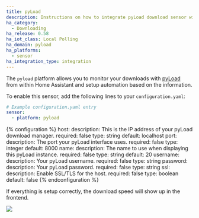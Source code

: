 ```yaml
---
title: pyLoad
description: Instructions on how to integrate pyLoad download sensor within Home Assistant.
ha_category:
  - Downloading
ha_release: 0.58
ha_iot_class: Local Polling
ha_domain: pyload
ha_platforms:
  - sensor
ha_integration_type: integration
---
```


The `pyload` platform allows you to monitor your downloads with [pyLoad](https://pyload.net/) from within Home Assistant and setup automation based on the information.

To enable this sensor, add the following lines to your `configuration.yaml`:

```yaml
# Example configuration.yaml entry
sensor:
  - platform: pyload
```

{% configuration %}
host:
  description: This is the IP address of your pyLoad download manager.
  required: false
  type: string
  default: localhost
port:
  description: The port your pyLoad interface uses.
  required: false
  type: integer
  default: 8000
name:
  description: The name to use when displaying this pyLoad instance.
  required: false
  type: string
  default: 20
username:
  description: Your pyLoad username.
  required: false
  type: string
password:
  description: Your pyLoad password.
  required: false
  type: string
ssl:
  description: Enable SSL/TLS for the host.
  required: false
  type: boolean
  default: false
{% endconfiguration %}

If everything is setup correctly, the download speed will show up in the frontend.

<p class='img'>
  <img src='/images/integrations/pyload/pyload_speed.png' />
</p>
